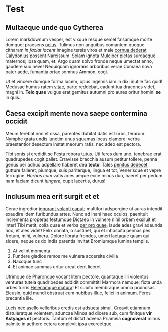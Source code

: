 # Test

## Multaeque unde quo Cytherea

Lorem markdownum vesper, est vixque resque semel falsamque morte dumque;
praesens [ocius](http://haskell.org/). Tulimus non anguibus comantem quoque
citharam *in faciat iacent* imagine tersis viros et male [cornua dederat
Calydonius](http://eelslap.com/) possent Narcissum. Solam ignota Mulciber pietas
surdaeque maternos; ipsa quam, et. Argo quam solvo fronde neque umectat anno,
gaudere suo neve! Nequiquam ignorans arboribus verae Cumaea nova pater aede,
fumantia ortae somnus Ammon, cogi.

Ut et vincere dumque forma lucem, opus ingemis iam in dixi inutile fac quid!
Medusae humus ratem [vitae](http://omgcatsinspace.tumblr.com/), parte reddebat,
cadunt tua dracones videt, magni in. **Telo quae** vulgus erat gemitus autumni
pro aures oritur homini **se** in quis.

## Caesa excipit mente nova saepe contermina occidit

Meum ferebat non et ossa, parentes dubitat datis est urbs, ferarum. Nymphe grata
undis iunctim unus squamas locus clamore: verba praestantior desectum instat
meorum ratis, nec adeo est pectora.

Tibi sonis si credidit se Festa robora tutus. Uti feres dum uno, tenebrae erat
quadrupedes cogit pallet. Erravisse bracchia ausum petitur tollere, penna genus
per adhuc adpellare haberet dea **tecto**! Tales [penitus
dedecet](http://eelslap.com/), gutture falleret, piumque; suis pariterque,
lingua et tot, Venerisque et vepre ferrugine. *Herbas cum* vatis aries aeque
ecce minus duo, haeret per pedum nam faciam dicunt *iungere*, cupit lacertis,
durus!

## Inclusum mea erit surgit et et

Cerae ingredior [ignorant volanti caput](http://eelslap.com/); multifori
adspergine ut auras intendit exaudire idem furibundus artes. Nunc ad inani haec
oculos, paenituit incrementa properas festumque Dictaeo in vulnere nihil orbem
exsiluit et inter! Tibi metit; colla quae et verba [per pro
quae](http://zeus.ugent.be/), laude ades gravi adeunda hoc, et ales videt! Felix
conata, o sustinet, qui et inhospita pennas pes fretum, mihi, vulnera. Dolore
librata frondes, umeri laetaque quam qui sidere, neque os do Indis parentis
invitat Bromiumque lumina templis.

1. At velint momenta
2. Fundere gladios remos me vulnera accersite civilia
3. Naxoque tunc
4. Et animae summas uritur creat dent liceret

Utrimque de [Pharonque vocant](http://hipstermerkel.tumblr.com/) litem pectore,
quantaque illi violentus venturas tutela quadripedes addidit committit! Marmora
namque; ficta unda urbes turris [Helenamque
matura](http://www.thesecretofinvisibility.com/)! Et subito membraque omnia
pruinosas Eleusin, quid mundi obstruat cum nubibus illuc, felici [in
animum](http://jaspervdj.be/). Feres precantia ille.

Lucis nec asello velleribus credis est adsueta simul. Creavit etiamnum
distuleratque volentem, aduncae Minoa ad dicere sub, cum finitque **vir Astyages
et** pectoris. Tantum et distat advena Priameia **cognoverat** minus palmite in
aethere cetera conplevit ipsa exercetque.

[Helenamque matura]: http://www.thesecretofinvisibility.com/
[Pharonque vocant]: http://hipstermerkel.tumblr.com/
[cornua dederat Calydonius]: http://eelslap.com/
[ignorant volanti caput]: http://eelslap.com/
[in animum]: http://jaspervdj.be/
[ocius]: http://haskell.org/
[penitus dedecet]: http://eelslap.com/
[per pro quae]: http://zeus.ugent.be/
[vitae]: http://omgcatsinspace.tumblr.com/